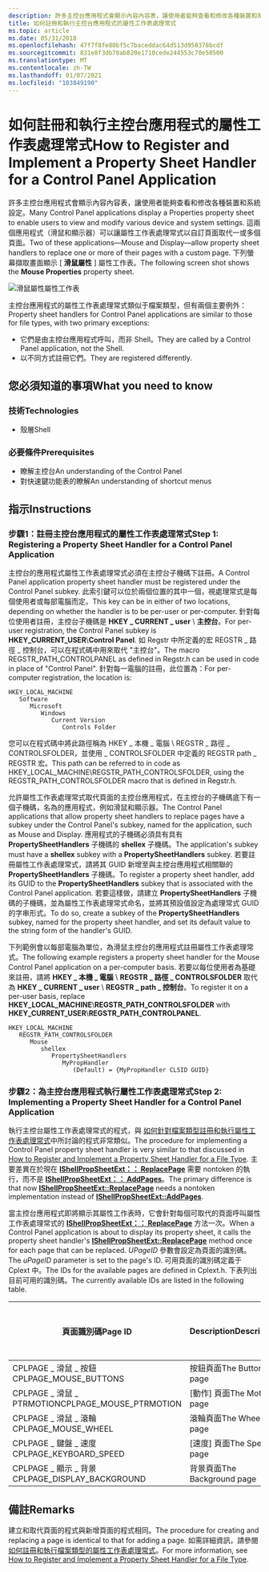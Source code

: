 ```yaml
---
description: 許多主控台應用程式會顯示內容內容表，讓使用者能夠查看和修改各種裝置和系統設定。
title: 如何註冊和執行主控台應用程式的屬性工作表處理常式
ms.topic: article
ms.date: 05/31/2018
ms.openlocfilehash: 47f7f8fe80bf5c7baceddac64d513d950378bcdf
ms.sourcegitcommit: 831e8f3db78ab820e1710cede244553c70e50500
ms.translationtype: MT
ms.contentlocale: zh-TW
ms.lasthandoff: 01/07/2021
ms.locfileid: "103849190"
---
```

# <a name="how-to-register-and-implement-a-property-sheet-handler-for-a-control-panel-application"></a><span data-ttu-id="7460e-103">如何註冊和執行主控台應用程式的屬性工作表處理常式</span><span class="sxs-lookup"><span data-stu-id="7460e-103">How to Register and Implement a Property Sheet Handler for a Control Panel Application</span></span>

<span data-ttu-id="7460e-104">許多主控台應用程式會顯示內容內容表，讓使用者能夠查看和修改各種裝置和系統設定。</span><span class="sxs-lookup"><span data-stu-id="7460e-104">Many Control Panel applications display a Properties property sheet to enable users to view and modify various device and system settings.</span></span> <span data-ttu-id="7460e-105">這兩個應用程式（滑鼠和顯示器）可以讓屬性工作表處理常式以自訂頁面取代一或多個頁面。</span><span class="sxs-lookup"><span data-stu-id="7460e-105">Two of these applications—Mouse and Display—allow property sheet handlers to replace one or more of their pages with a custom page.</span></span> <span data-ttu-id="7460e-106">下列螢幕擷取畫面顯示 [ **滑鼠屬性** ] 屬性工作表。</span><span class="sxs-lookup"><span data-stu-id="7460e-106">The following screen shot shows the **Mouse Properties** property sheet.</span></span>

![滑鼠屬性屬性工作表](images/propsheethandler3.jpg)

<span data-ttu-id="7460e-108">主控台應用程式的屬性工作表處理常式類似于檔案類型，但有兩個主要例外：</span><span class="sxs-lookup"><span data-stu-id="7460e-108">Property sheet handlers for Control Panel applications are similar to those for file types, with two primary exceptions:</span></span>

-   <span data-ttu-id="7460e-109">它們是由主控台應用程式呼叫，而非 Shell。</span><span class="sxs-lookup"><span data-stu-id="7460e-109">They are called by a Control Panel application, not the Shell.</span></span>
-   <span data-ttu-id="7460e-110">以不同方式註冊它們。</span><span class="sxs-lookup"><span data-stu-id="7460e-110">They are registered differently.</span></span>

## <a name="what-you-need-to-know"></a><span data-ttu-id="7460e-111">您必須知道的事項</span><span class="sxs-lookup"><span data-stu-id="7460e-111">What you need to know</span></span>

### <a name="technologies"></a><span data-ttu-id="7460e-112">技術</span><span class="sxs-lookup"><span data-stu-id="7460e-112">Technologies</span></span>

-   <span data-ttu-id="7460e-113">殼層</span><span class="sxs-lookup"><span data-stu-id="7460e-113">Shell</span></span>

### <a name="prerequisites"></a><span data-ttu-id="7460e-114">必要條件</span><span class="sxs-lookup"><span data-stu-id="7460e-114">Prerequisites</span></span>

-   <span data-ttu-id="7460e-115">瞭解主控台</span><span class="sxs-lookup"><span data-stu-id="7460e-115">An understanding of the Control Panel</span></span>
-   <span data-ttu-id="7460e-116">對快速鍵功能表的瞭解</span><span class="sxs-lookup"><span data-stu-id="7460e-116">An understanding of shortcut menus</span></span>

## <a name="instructions"></a><span data-ttu-id="7460e-117">指示</span><span class="sxs-lookup"><span data-stu-id="7460e-117">Instructions</span></span>

### <a name="step-1-registering-a-property-sheet-handler-for-a-control-panel-application"></a><span data-ttu-id="7460e-118">步驟1：註冊主控台應用程式的屬性工作表處理常式</span><span class="sxs-lookup"><span data-stu-id="7460e-118">Step 1: Registering a Property Sheet Handler for a Control Panel Application</span></span>

<span data-ttu-id="7460e-119">主控台的應用程式屬性工作表處理常式必須在主控台子機碼下註冊。</span><span class="sxs-lookup"><span data-stu-id="7460e-119">A Control Panel application property sheet handler must be registered under the Control Panel subkey.</span></span> <span data-ttu-id="7460e-120">此索引鍵可以位於兩個位置的其中一個，視處理常式是每個使用者或每部電腦而定。</span><span class="sxs-lookup"><span data-stu-id="7460e-120">This key can be in either of two locations, depending on whether the handler is to be per-user or per-computer.</span></span> <span data-ttu-id="7460e-121">針對每位使用者註冊，主控台子機碼是 **HKEY \_ CURRENT \_ user** \\ **主控台**。</span><span class="sxs-lookup"><span data-stu-id="7460e-121">For per-user registration, the Control Panel subkey is **HKEY\_CURRENT\_USER**\\**Control Panel**.</span></span> <span data-ttu-id="7460e-122">如 Regstr 中所定義的宏 REGSTR \_ 路徑 \_ 控制台，可以在程式碼中用來取代 "主控台"。</span><span class="sxs-lookup"><span data-stu-id="7460e-122">The macro REGSTR\_PATH\_CONTROLPANEL as defined in Regstr.h can be used in code in place of "Control Panel".</span></span> <span data-ttu-id="7460e-123">針對每一電腦的註冊，此位置為：</span><span class="sxs-lookup"><span data-stu-id="7460e-123">For per-computer registration, the location is:</span></span>

```
HKEY_LOCAL_MACHINE
   Software
      Microsoft
         Windows
            Current Version
               Controls Folder
```

<span data-ttu-id="7460e-124">您可以在程式碼中將此路徑稱為 HKEY \_ 本機 \_ 電腦 \\ REGSTR \_ 路徑 \_ CONTROLSFOLDER，並使用 \_ CONTROLSFOLDER 中定義的 REGSTR path \_ REGSTR 宏。</span><span class="sxs-lookup"><span data-stu-id="7460e-124">This path can be referred to in code as HKEY\_LOCAL\_MACHINE\\REGSTR\_PATH\_CONTROLSFOLDER, using the REGSTR\_PATH\_CONTROLSFOLDER macro that is defined in Regstr.h.</span></span>

<span data-ttu-id="7460e-125">允許屬性工作表處理常式取代頁面的主控台應用程式，在主控台的子機碼底下有一個子機碼，名為的應用程式，例如滑鼠和顯示器。</span><span class="sxs-lookup"><span data-stu-id="7460e-125">The Control Panel applications that allow property sheet handlers to replace pages have a subkey under the Control Panel's subkey, named for the application, such as Mouse and Display.</span></span> <span data-ttu-id="7460e-126">應用程式的子機碼必須具有具有 **PropertySheetHandlers** 子機碼的 **shellex** 子機碼。</span><span class="sxs-lookup"><span data-stu-id="7460e-126">The application's subkey must have a **shellex** subkey with a **PropertySheetHandlers** subkey.</span></span> <span data-ttu-id="7460e-127">若要註冊屬性工作表處理常式，請將其 GUID 新增至與主控台應用程式相關聯的 **PropertySheetHandlers** 子機碼。</span><span class="sxs-lookup"><span data-stu-id="7460e-127">To register a property sheet handler, add its GUID to the **PropertySheetHandlers** subkey that is associated with the Control Panel application.</span></span> <span data-ttu-id="7460e-128">若要這樣做，請建立 **PropertySheetHandlers** 子機碼的子機碼，並為屬性工作表處理常式命名，並將其預設值設定為處理常式 GUID 的字串形式。</span><span class="sxs-lookup"><span data-stu-id="7460e-128">To do so, create a subkey of the **PropertySheetHandlers** subkey, named for the property sheet handler, and set its default value to the string form of the handler's GUID.</span></span>

<span data-ttu-id="7460e-129">下列範例會以每部電腦為單位，為滑鼠主控台的應用程式註冊屬性工作表處理常式。</span><span class="sxs-lookup"><span data-stu-id="7460e-129">The following example registers a property sheet handler for the Mouse Control Panel application on a per-computer basis.</span></span> <span data-ttu-id="7460e-130">若要以每位使用者為基礎來註冊，請將 **HKEY \_ 本機 \_ 電腦** \\ **REGSTR \_ 路徑 \_ CONTROLSFOLDER** 取代為 **HKEY \_ CURRENT \_ user** \\ **REGSTR \_ path \_ 控制台**。</span><span class="sxs-lookup"><span data-stu-id="7460e-130">To register it on a per-user basis, replace **HKEY\_LOCAL\_MACHINE**\\**REGSTR\_PATH\_CONTROLSFOLDER** with **HKEY\_CURRENT\_USER**\\**REGSTR\_PATH\_CONTROLPANEL**.</span></span>

```
HKEY_LOCAL_MACHINE
   REGSTR_PATH_CONTROLSFOLDER
      Mouse
         shellex
            PropertySheetHandlers
               MyPropHandler
                  (Default) = {MyPropHandler CLSID GUID}
```

### <a name="step-2-implementing-a-property-sheet-handler-for-a-control-panel-application"></a><span data-ttu-id="7460e-131">步驟2：為主控台應用程式執行屬性工作表處理常式</span><span class="sxs-lookup"><span data-stu-id="7460e-131">Step 2: Implementing a Property Sheet Handler for a Control Panel Application</span></span>

<span data-ttu-id="7460e-132">執行主控台屬性工作表處理常式的程式，與 [如何針對檔案類型註冊和執行屬性工作表處理常式](how-to-register-and-implement-a-property-sheet-handler-for-a-file-type.md)中所討論的程式非常類似。</span><span class="sxs-lookup"><span data-stu-id="7460e-132">The procedure for implementing a Control Panel property sheet handler is very similar to that discussed in [How to Register and Implement a Property Sheet Handler for a File Type](how-to-register-and-implement-a-property-sheet-handler-for-a-file-type.md).</span></span> <span data-ttu-id="7460e-133">主要差異在於現在 [**IShellPropSheetExt：： ReplacePage**](/windows/desktop/api/shobjidl_core/nf-shobjidl_core-ishellpropsheetext-replacepage) 需要 nontoken 的執行，而不是 [**IShellPropSheetExt：： AddPages**](/windows/desktop/api/shobjidl_core/nf-shobjidl_core-ishellpropsheetext-addpages)。</span><span class="sxs-lookup"><span data-stu-id="7460e-133">The primary difference is that now [**IShellPropSheetExt::ReplacePage**](/windows/desktop/api/shobjidl_core/nf-shobjidl_core-ishellpropsheetext-replacepage) needs a nontoken implementation instead of [**IShellPropSheetExt::AddPages**](/windows/desktop/api/shobjidl_core/nf-shobjidl_core-ishellpropsheetext-addpages).</span></span>

<span data-ttu-id="7460e-134">當主控台應用程式即將顯示其屬性工作表時，它會針對每個可取代的頁面呼叫屬性工作表處理常式的 [**IShellPropSheetExt：： ReplacePage**](/windows/desktop/api/shobjidl_core/nf-shobjidl_core-ishellpropsheetext-replacepage) 方法一次。</span><span class="sxs-lookup"><span data-stu-id="7460e-134">When a Control Panel application is about to display its property sheet, it calls the property sheet handler's [**IShellPropSheetExt::ReplacePage**](/windows/desktop/api/shobjidl_core/nf-shobjidl_core-ishellpropsheetext-replacepage) method once for each page that can be replaced.</span></span> <span data-ttu-id="7460e-135">*UPageID* 參數會設定為頁面的識別碼。</span><span class="sxs-lookup"><span data-stu-id="7460e-135">The *uPageID* parameter is set to the page's ID.</span></span> <span data-ttu-id="7460e-136">可用頁面的識別碼定義于 Cplext 中。</span><span class="sxs-lookup"><span data-stu-id="7460e-136">The IDs for the available pages are defined in Cplext.h.</span></span> <span data-ttu-id="7460e-137">下表列出目前可用的識別碼。</span><span class="sxs-lookup"><span data-stu-id="7460e-137">The currently available IDs are listed in the following table.</span></span> 

| <span data-ttu-id="7460e-138">頁面識別碼</span><span class="sxs-lookup"><span data-stu-id="7460e-138">Page ID</span></span>                      | <span data-ttu-id="7460e-139">Description</span><span class="sxs-lookup"><span data-stu-id="7460e-139">Description</span></span>         | <span data-ttu-id="7460e-140">主控台應用程式</span><span class="sxs-lookup"><span data-stu-id="7460e-140">Control Panel application</span></span> |
|------------------------------|---------------------|---------------------------|
| <span data-ttu-id="7460e-141">CPLPAGE \_ 滑鼠 \_ 按鈕</span><span class="sxs-lookup"><span data-stu-id="7460e-141">CPLPAGE\_MOUSE\_BUTTONS</span></span>      | <span data-ttu-id="7460e-142">按鈕頁面</span><span class="sxs-lookup"><span data-stu-id="7460e-142">The Buttons page</span></span>    | <span data-ttu-id="7460e-143">滑鼠</span><span class="sxs-lookup"><span data-stu-id="7460e-143">Mouse</span></span>                     |
| <span data-ttu-id="7460e-144">CPLPAGE \_ 滑鼠 \_ PTRMOTION</span><span class="sxs-lookup"><span data-stu-id="7460e-144">CPLPAGE\_MOUSE\_PTRMOTION</span></span>    | <span data-ttu-id="7460e-145">[動作] 頁面</span><span class="sxs-lookup"><span data-stu-id="7460e-145">The Motion page</span></span>     | <span data-ttu-id="7460e-146">滑鼠</span><span class="sxs-lookup"><span data-stu-id="7460e-146">Mouse</span></span>                     |
| <span data-ttu-id="7460e-147">CPLPAGE \_ 滑鼠 \_ 滾輪</span><span class="sxs-lookup"><span data-stu-id="7460e-147">CPLPAGE\_MOUSE\_WHEEL</span></span>        | <span data-ttu-id="7460e-148">滾輪頁面</span><span class="sxs-lookup"><span data-stu-id="7460e-148">The Wheel page</span></span>      | <span data-ttu-id="7460e-149">滑鼠</span><span class="sxs-lookup"><span data-stu-id="7460e-149">Mouse</span></span>                     |
| <span data-ttu-id="7460e-150">CPLPAGE \_ 鍵盤 \_ 速度</span><span class="sxs-lookup"><span data-stu-id="7460e-150">CPLPAGE\_KEYBOARD\_SPEED</span></span>     | <span data-ttu-id="7460e-151">[速度] 頁面</span><span class="sxs-lookup"><span data-stu-id="7460e-151">The Speed page</span></span>      | <span data-ttu-id="7460e-152">鍵盤</span><span class="sxs-lookup"><span data-stu-id="7460e-152">Keyboard</span></span>                  |
| <span data-ttu-id="7460e-153">CPLPAGE \_ 顯示 \_ 背景</span><span class="sxs-lookup"><span data-stu-id="7460e-153">CPLPAGE\_DISPLAY\_BACKGROUND</span></span> | <span data-ttu-id="7460e-154">背景頁面</span><span class="sxs-lookup"><span data-stu-id="7460e-154">The Background page</span></span> | <span data-ttu-id="7460e-155">顯示</span><span class="sxs-lookup"><span data-stu-id="7460e-155">Display</span></span>                   |



 

## <a name="remarks"></a><span data-ttu-id="7460e-156">備註</span><span class="sxs-lookup"><span data-stu-id="7460e-156">Remarks</span></span>

<span data-ttu-id="7460e-157">建立和取代頁面的程式與新增頁面的程式相同。</span><span class="sxs-lookup"><span data-stu-id="7460e-157">The procedure for creating and replacing a page is identical to that for adding a page.</span></span> <span data-ttu-id="7460e-158">如需詳細資訊，請參閱 [如何註冊和執行檔案類型的屬性工作表處理常式](how-to-register-and-implement-a-property-sheet-handler-for-a-file-type.md)。</span><span class="sxs-lookup"><span data-stu-id="7460e-158">For more information, see [How to Register and Implement a Property Sheet Handler for a File Type](how-to-register-and-implement-a-property-sheet-handler-for-a-file-type.md).</span></span>

 

 



